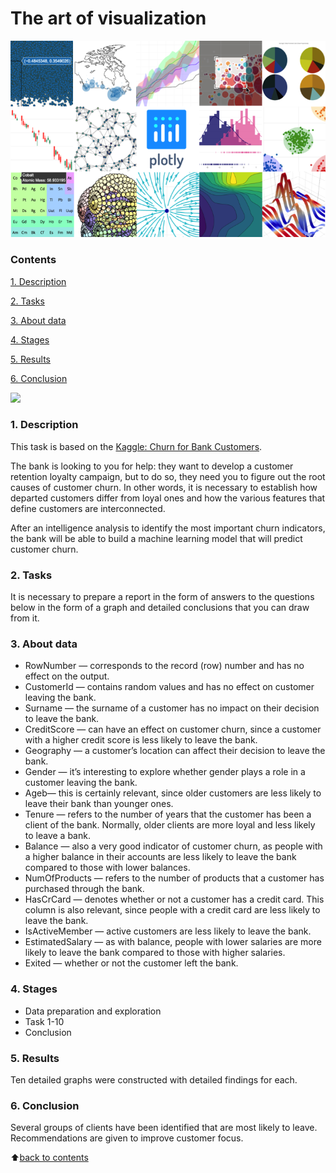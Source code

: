 # __The art of visualization__

![](https://raw.githubusercontent.com/cldougl/plot_images/add_r_img/plotly_2017.png)

### __Contents__
[1. Description](https://github.com/VolodinAlex/alekaran/tree/AlekaranDS/The%20art%20of%20visualization#1-description)<br>

[2. Tasks](https://github.com/VolodinAlex/alekaran/tree/AlekaranDS/The%20art%20of%20visualization#2-tasks)<br>

[3. About data](https://github.com/VolodinAlex/alekaran/tree/AlekaranDS/The%20art%20of%20visualization#3-about-data)<br>

[4. Stages](https://github.com/VolodinAlex/alekaran/tree/AlekaranDS/The%20art%20of%20visualization#4-stages)<br>

[5. Results](https://github.com/VolodinAlex/alekaran/tree/AlekaranDS/The%20art%20of%20visualization#5-results)<br>

[6. Conclusion](https://github.com/VolodinAlex/alekaran/tree/AlekaranDS/The%20art%20of%20visualization#6-conclusion)<br>

![](https://www.powerslide.io/hs-fs/hubfs/DAtA%20vis_Plan%20de%20travail%201.png?width=2500&name=DAtA%20vis_Plan%20de%20travail%201.png)

### __1. Description__
This task is based on the [Kaggle: Churn for Bank Customers](https://www.kaggle.com/datasets/mathchi/churn-for-bank-customers).  

The bank is looking to you for help: they want to develop a customer retention loyalty campaign, but to do so, they need you to figure out the root causes of customer churn. In other words, it is necessary to establish how departed customers differ from loyal ones and how the various features that define customers are interconnected.

After an intelligence analysis to identify the most important churn indicators, the bank will be able to build a machine learning model that will predict customer churn.

### __2. Tasks__
It is necessary to prepare a report in the form of answers to the questions below in the form of a graph and detailed conclusions that you can draw from it.

### **3. About data**
- RowNumber — corresponds to the record (row) number and has no effect on the output.
- CustomerId — contains random values and has no effect on customer leaving the bank.
- Surname — the surname of a customer has no impact on their decision to leave the bank.
- CreditScore — can have an effect on customer churn, since a customer with a higher credit score is less likely to leave the bank.
- Geography — a customer’s location can affect their decision to leave the bank.
- Gender — it’s interesting to explore whether gender plays a role in a customer leaving the bank.
- Ageb— this is certainly relevant, since older customers are less likely to leave their bank than younger ones.
- Tenure — refers to the number of years that the customer has been a client of the bank. Normally, older clients are more loyal and less likely to leave a bank.
- Balance — also a very good indicator of customer churn, as people with a higher balance in their accounts are less likely to leave the bank compared to those with lower balances.
- NumOfProducts — refers to the number of products that a customer has purchased through the bank.
- HasCrCard — denotes whether or not a customer has a credit card. This column is also relevant, since people with a credit card are less likely to leave the bank.
- IsActiveMember — active customers are less likely to leave the bank.
- EstimatedSalary — as with balance, people with lower salaries are more likely to leave the bank compared to those with higher salaries.
- Exited — whether or not the customer left the bank.

### **4. Stages**
- Data preparation and exploration
- Task 1-10
- Conclusion

### **5. Results**
Ten detailed graphs were constructed with detailed findings for each.

### **6. Conclusion**
Several groups of clients have been identified that are most likely to leave. Recommendations are given to improve customer focus.

:arrow_up:[back to contents](https://github.com/VolodinAlex/alekaran/tree/AlekaranDS/The%20art%20of%20visualization#contents)
